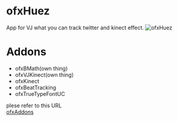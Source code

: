 ofxHuez
=======

App for VJ what you can track twitter and kinect effect.
![ofxHuez](http://25.media.tumblr.com/5d72808c0b6c93392f2e0f17613b58e2/tumblr_myvjgeBmz61rtc945o1_1280.png)

Addons
======
* ofxBMath(own thing)
* ofxVJKinect(own thing)
* ofxKinect
* ofxBeatTracking
* ofxTrueTypeFontUC

plese refer to this URL  
[ofxAddons](http://ofxaddons.com/)
